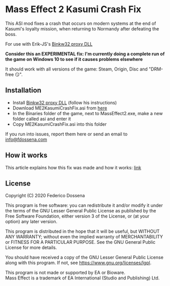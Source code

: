 # Mass Effect 2 Kasumi Crash Fix

This ASI mod fixes a crash that occurs on modern systems at the end of Kasumi's loyalty mission, when returning to Normandy after defeating the boss.

For use with Erik-JS's [Binkw32 proxy DLL](https://github.com/Erik-JS/masseffect-binkw32)

__Consider this an EXPERIMENTAL fix: I'm currently doing a complete run of the game on Windows 10 to see if it causes problems elsewhere__

It should work with all versions of the game: Steam, Origin, Disc and "DRM-free 😏".

## Installation
* Install [Binkw32 proxy DLL](https://github.com/Erik-JS/masseffect-binkw32) (follow his instructions)
* Download ME2KasumiCrashFix.asi from [here](https://downloads.fdossena.com/geth.php?r=kasumi-asi)
* In the Binaries folder of the game, next to MassEffect2.exe, make a new folder called asi and enter it
* Copy ME2KasumiCrashFix.asi into this folder

If you run into issues, report them here or send an email to [info@fdossena.com](mailto:info@fdossena.com)

## How it works
This article explains how this fix was made and how it works: [link](https://fdossena.com/?p=kasumifix/i.md)

## License
Copyright (C) 2020 Federico Dossena

This program is free software: you can redistribute it and/or modify it under the terms of the GNU Lesser General Public License as published by the Free Software Foundation, either version 3 of the License, or (at your option) any later version.

This program is distributed in the hope that it will be useful, but WITHOUT ANY WARRANTY; without even the implied warranty of MERCHANTABILITY or FITNESS FOR A PARTICULAR PURPOSE. See the GNU General Public License for more details.

You should have received a copy of the GNU Lesser General Public License along with this program. If not, see https://www.gnu.org/licenses/lgpl.

This program is not made or supported by EA or Bioware.  
Mass Effect is a trademark of EA International (Studio and Publishing) Ltd.
